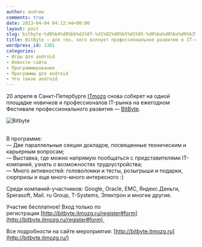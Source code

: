 ```yaml
---
author: andrew
comments: true
date: 2013-04-04 04:12:44+00:00
layout: post
slug: bitbyte-%d0%b4%d0%bb%d1%8f-%d1%82%d0%b5%d1%85-%d0%ba%d0%be%d0%b3%d0%be-%d0%b2%d0%be%d0%bb%d0%bd%d1%83%d0%b5%d1%82-%d0%bf%d1%80%d0%be%d1%84%d0%b5%d1%81%d1%81%d0%b8%d0%be%d0%bd%d0%b0%d0%bb
title: BitByte — для тех, кого волнует профессиональное развитие в IT-сфере
wordpress_id: 1381
categories:
- Игры для android
- Новости сайта
- Программирование
- Программы для android
- Что такое android
---
```


20 апреля в Санкт-Петербурге [ITmozg](http://spb.itmozg.ru/) снова соберет на одной площадке новичков и профессионалов IT-рынка на ежегодном Фестивале профессионального развития — [BitByte](http://bitbyte.itmozg.ru/). 









![Bitbyte](http://www.droidnews.ru/wp-content/uploads/2013/03/bitbyte_logo_2013-600x242.jpg)


 <!-- more -->

  
   
В программе:  
— Две параллельные секции докладов, посвященные техническим и карьерным вопросам;  
— Выставка, где можно напрямую пообщаться с представителями IT-компаний, узнать о возможностях трудоустройства;  
— Много активностей: головоломки и тесты, розыгрыши и подарки, сюрпризы и еще много-много интересного :)













Среди компаний-участников: Google, Oracle, EMC, Яндекс.Деньги, Sperasoft, Mail. ru Group, T-Systems, Электрон и многие другие.





Участие бесплатное! Вход только по регистрации [http://bitbyte.itmozg.ru/register#form](http://bitbyte.itmozg.ru/register#form) 





Все подробности на сайте мероприятия: [http://bitbyte.itmozg.ru](http://bitbyte.itmozg.ru/)
